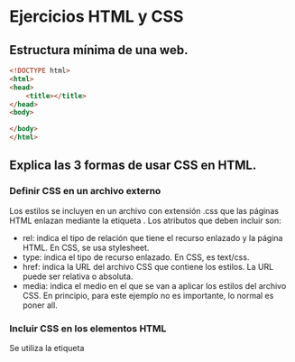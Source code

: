 # Ejercicios HTML y CSS
## Estructura mínima de una web.
```html
<!DOCTYPE html>
<html>
<head>
	<title></title>
</head>
<body>

</body>
</html>
```

## Explica las 3 formas de usar CSS en HTML.

### Definir CSS en un archivo externo

Los estilos se incluyen en un archivo con extensión .css que las páginas HTML enlazan mediante la etiqueta <link>. Los atributos que deben incluir son:

- rel: indica el tipo de relación que tiene el recurso enlazado y la página HTML. En CSS, se usa stylesheet.
- type: indica el tipo de recurso enlazado. En CSS, es text/css.
- href: indica la URL del archivo CSS que contiene los estilos. La URL puede ser relativa o absoluta.
- media: indica el medio en el que se van a aplicar los estilos del archivo CSS. En principio, para este ejemplo no es importante, lo normal es poner all.

### Incluir CSS en los elementos HTML

Se utiliza la etiqueta <style> como atributo de la etiqueta que queremos personalizar.
	
### Incluir CSS en el propio documento HTML

Mediante la etiqueta <style> dentro de la cabecera del documento. Dentro de <style> ponemos los estilos que queramos incluir en el documento HTML. Es importante incluir el atributo type=”text/css”.

Es usado para definir estilos especificos en una determinada página HTML. Su desventaja es a la hora de modificar los estilos, ya que debemos cambiar los estilos de todas las páginas donde lo hayamos incluido de esta manera.

## Crea una lista sin ordenar con 5 ingredientes de una receta de cocina.
```html
<!DOCTYPE html>
<html>
<head>
<style>
ul {
    list-style-type: square;
}
</style>
</head>
<body>
	<p>Ingredientes:</p>
	<ul>
		<li>1 cucharada de sal</li>
		<li>500g de harina</li>
		<li>2 huevos</li>
		<li>500ml de acite</li>
		<li>Veneno mortal</li>
	</ul>
</body>
</html>
```

## Como se puede incluir javascript en HTML.

### Introducir JavaScript en los elementos de HTML
Esta es la forma menos utilizada, consiste precisamente en introducir los elementos de JavaSript en una etiqueta de nuestro código html, un ejemplo sería "<span onclick="alert('Hola Mundo!')">Haz click aquí</span>", el problema que tiene este método es que ensucia mucho el código HTML y complica su mantenimiento.

### Introducir JavaScript en el documento
Seguimos introduciendo el código dentro del mismo documento solo que esta vez lo hacemos entre las etiquetas <script> que se pueden introducir en cualquier parte del código html, aunque es recomendable que se haga dentro de la cabecera del documento XHTML, es decir dentro de la etiqueta <head>. 
Ejemplo:
	
<html>
<head>
    <title>Introducción de código js en las etiquetas script</title>
    <script type="text/javascript">
        alert('Hola Mundo!');
    </script>
</head>
<body>
Bienvenido a JavaScript
</body>
</html>

Para que el documento quede validado la etiqueta script debe de tener el atributo type=”text/javascript”.

### Introducir JavaScript en un archivo externo
La mejor opción cuando tenemos un código que afecta a diferentes páginas del sitio o es un código muy elaborado.

Para ello utilizamos de nuevo la etiqueta script que podemos repetir para insertar diferentes archivos JS en un mismo sitio por medio del atributo src que apunta la url del archivo JS que se quiere enlazar. Estos archivos cuya extensión es .js se pueden crear con cualquier editor de texto que queramos.
